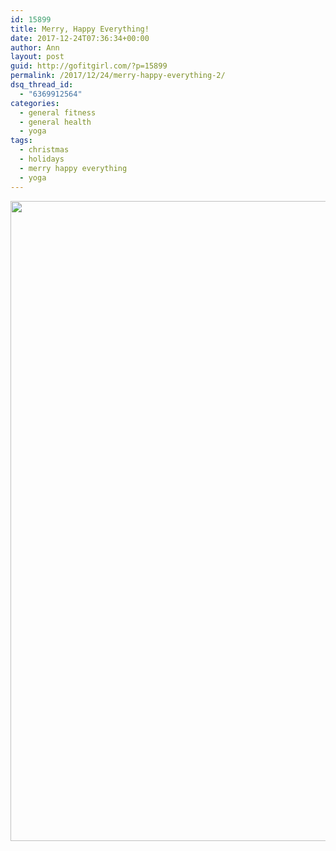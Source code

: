 ```yaml
---
id: 15899
title: Merry, Happy Everything!
date: 2017-12-24T07:36:34+00:00
author: Ann
layout: post
guid: http://gofitgirl.com/?p=15899
permalink: /2017/12/24/merry-happy-everything-2/
dsq_thread_id:
  - "6369912564"
categories:
  - general fitness
  - general health
  - yoga
tags:
  - christmas
  - holidays
  - merry happy everything
  - yoga
---
```

<a href="http://gofitgirl.com/2016/12/merry-happy-everything/twas-the-night-before-christmas-yoga-fun/" rel="attachment wp-att-15406"><img class="aligncenter wp-image-15406 size-large" src="http://gofitgirl.com/wp-content/uploads/2016/12/T’was-the-night-before-Christmas-yoga-fun-724x1024.jpg" alt="" width="724" height="1024" /></a>